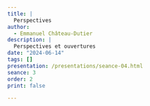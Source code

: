 ```yaml
---
title: |
  Perspectives
author:
  - Emmanuel Château-Dutier
description: |
  Perspectives et ouvertures
date: "2024-06-14"
tags: []
presentation: /presentations/seance-04.html
seance: 3
order: 2
print: false

---
```


